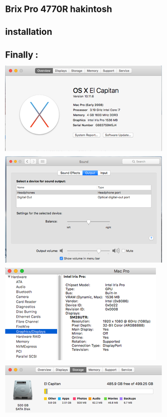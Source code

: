 # Brix Pro 4770R hakintosh 

# installation

# Finally : 

![System](system.jpg)

![Sound](sound.jpg)

![Display](GPU.jpg)

![HDD](hdd.jpg)

